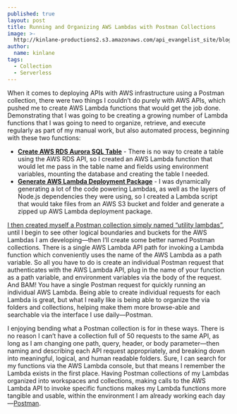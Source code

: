 ```yaml
---
published: true
layout: post
title: Running and Organizing AWS Lambdas with Postman Collections
image: >-
  http://kinlane-productions2.s3.amazonaws.com/api_evangelist_site/blog/screen_shot_2020_04_20_at_9.16.29_am.png
author:
  name: kinlane
tags:
  - Collection
  - Serverless
---
```

When it comes to deploying APIs with AWS infrastructure using a Postman collection, there were two things I couldn’t do purely with AWS APIs, which pushed me to create AWS Lambda functions that would get the job done. Demonstrating that I was going to be creating a growing number of Lambda functions that I was going to need to organize, retrieve, and execute regularly as part of my manual work, but also automated process, beginning with these two functions:

*   **[Create AWS RDS Aurora SQL Table](https://documenter.postman.com/view/10394726/Szf6Z9Kn?version=latest#42702fb3-00c3-401e-b371-8da9892a5bf7)** - There is no way to create a table using the AWS RDS API, so I created an AWS Lambda function that would let me pass in the table name and fields using environment variables, mounting the database and creating the table I needed.
*   **[Generate AWS Lambda Deployment Package](https://documenter.postman.com/view/10394726/Szf6Z9Kn?version=latest#0401abaa-2fe4-4915-99f5-9614c994c277)** - I was dynamically generating a lot of the code powering Lambdas, as well as the layers of Node.js dependencies they were using, so I created a Lambda script that would take files from an AWS S3 bucket and folder and generate a zipped up AWS Lambda deployment package.

[I then created myself a Postman collection simply named “utility lambdas”](https://documenter.postman.com/view/10394726/Szf6Z9Kn?version=latest#intro), until I begin to see other logical boundaries and buckets for the AWS Lambdas I am developing—then I’ll create some better named Postman collections. There is a single AWS Lambda API path for invoking a Lambda function which conveniently uses the name of the AWS Lambda as a path variable. So all you have to do is create an individual Postman request that authenticates with the AWS Lambda API, plug in the name of your function as a path variable, and environment variables via the body of the request. And BAM! You have a single Postman request for quickly running an individual AWS Lambda. Being able to create individual requests for each Lambda is great, but what I really like is being able to organize the via folders and collections, helping make them more browse-able and searchable via the interface I use daily—Postman.

I enjoying bending what a Postman collection is for in these ways. There is no reason I can’t have a collection full of 50 requests to the same API, as long as I am changing one path, query, header, or body parameter—then naming and describing each API request appropriately, and breaking down into meaningful, logical, and human readable folders. Sure, I can search for my functions via the AWS Lambda console, but that means I remember the Lambda exists in the first place. Having Postman collections of my Lambdas organized into workspaces and collections, making calls to the AWS Lambda API to invoke specific functions makes my Lambda functions more tangible and usable, within the environment I am already working each day—[Postman](https://www.postman.com/).